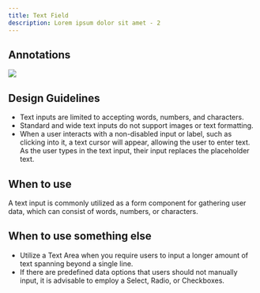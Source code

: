 ```yaml
---
title: Text Field
description: Lorem ipsum dolor sit amet - 2
---
```

## Annotations

![](/text-field.svg)

## Design Guidelines

* Text inputs are limited to accepting words, numbers, and characters.
* Standard and wide text inputs do not support images or text formatting.
* When a user interacts with a non-disabled input or label, such as clicking into it, a text cursor will appear, allowing the user to enter text. As the user types in the text input, their input replaces the placeholder text.

## When to use

A text input is commonly utilized as a form component for gathering user data, which can consist of words, numbers, or characters.

## When to use something else

* Utilize a Text Area when you require users to input a longer amount of text spanning beyond a single line.
* If there are predefined data options that users should not manually input, it is advisable to employ a Select, Radio, or Checkboxes.
